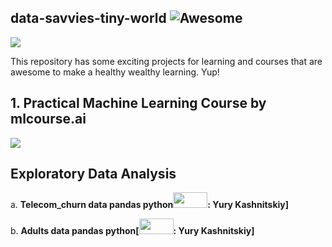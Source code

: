## data-savvies-tiny-world ![Awesome](https://cdn.rawgit.com/sindresorhus/awesome/d7305f38d29fed78fa85652e3a63e154dd8e8829/media/badge.svg)


![](https://media.giphy.com/media/jYl67ehKv4IJq/giphy.gif)

This repository has some exciting projects for learning and courses that are awesome to make a healthy wealthy learning. Yup!



## 1. Practical Machine Learning Course by mlcourse.ai
<a href="https://mlcourse.ai" target="_blank"><img src="https://habrastorage.org/files/fd4/502/43d/fd450243dd604b81b9713213a247aa20.jpg"></a>



## Exploratory Data Analysis
a. <b>Telecom_churn data pandas python<a href="https://www.kaggle.com/kashnitsky/topic-1-exploratory-data-analysis-with-pandas"><img src="https://www.kaggle.com/static/images/logos/kaggle-logo-transparent-300.png" height=25 width=55></a>: Yury Kashnitskiy] </b>

b. <b>Adults data pandas python[<a href="https://www.kaggle.com/kashnitsky/a1-demo-pandas-and-uci-adult-dataset-solution"><img src="https://www.kaggle.com/static/images/logos/kaggle-logo-transparent-300.png" height=25 width=55></a>: Yury Kashnitskiy] </b>
